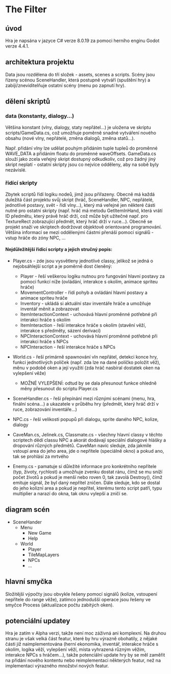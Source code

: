 # The Filter

## úvod
Hra je napsána v jazyce C# verze 8.0.19 za pomoci herního enginu Godot verze 4.4.1.

## architektura projektu
Data jsou rozdělena do tří složek - assets, scenes a scripts.
Scény jsou řízeny scénou SceneHandler, která postupně vytváří (spuštění hry) a zabíjí/zneviditelňuje ostatní scény (menu po zapnutí hry). 
## dělení skriptů
### data (konstanty, dialogy...)
Většina konstant (vlny, dialogy, staty nepřátel...) je uložena ve skriptu scripts/GameData.cs, což umožňuje poměrně snadné vytváření nového obsahu (nové vlny, nepřátelé, změna dialogů, změna statů...). 

Např. přidání vlny lze udělat pouhým přidáním tuple tupleů do proměnné WAVE_DATA a přidáním floatu do proměnné waveOffsets. 
GameData.cs slouží jako zcela veřejný skript dostupný odkudkoliv, což pro žádný jiný skript neplatí - ostatní skripty jsou co nejvíce odděleny, aby na sobě byly nezávislé. 
### řídící skripty
Zbytek scriptů řídí logiku nodeů, jimž jsou přiřazeny. Obecně má každá duležitá část projektu svůj skript (hráč, SceneHandler, NPC, nepřátelé, jednotlivé postavy, svět - řídí vlny...), který má veřejné jen některé části nutné pro ostatní skripty (např. hráč má metodu GetItemInHand, která vrátí ID předmětu, který právě hráč drží, což může být užitečné např. pro TextureRect zobrazující předmět, který hráč drží v ruce...). Obecně se projekt snaží ve skriptech dodržovat objektově orientované programování. Většina informací se mezi oddělenými částmi přenáší pomocí signálů - vstup hráče do zóny NPC, ...
#### Nejdůležitější řídící scripty a jejich stručný popis:
- Player.cs - zde jsou vysvětleny jednotlivé classy, jelikož se jedná o nejobsáhlejší script a je poměrně dost členěný:
    - Player - řeší veškerou logiku nutnou pro fungování hlavní postavy za pomoci funkcí níže (ovládání, interakce s okolím, animace spriteu hráče)
    - MovementController - řídí pohyb a ovládání hlavní postavy a animace spriteu hráče
    - Inventory - ukládá si aktuální stav inventáře hráče a umožňuje inventář měnit a zobrazovat
    - ItemInteractionContext - uchovává hlavní proměnné potřebné při interakci hráče s okolím
    - ItemInteraction - řeší interakce hráče s okolím (stavění věží, interakce s předměty, sázení derivací)
    - NPCInteractionContext - uchovává hlavní proměnné potřebné při interakci hráče s NPCs
    - NPCInteraction - řeší interakce hráče s NPCs

- World.cs - řeší primárně spawnování vln nepřátel, detekci konce hry, funkci jednotlivých políček (např. zda lze na dané políčko položit věž), měnu v podobě oken a její využití (zda hráč nasbíral dostatek oken na vylepšení věže)
    - MOŽNÉ VYLEPŠENÍ: odtud by se dala přesunout funkce ohledně měny přesunout do scriptu Player.cs

- SceneHandler.cs - řeší přepínání mezi různými scénami (menu, hra, finální scéna...) a ukazatele v průběhu hry (předmět, který hráč drží v ruce, zobrazování inventáře...)

- NPC.cs - řeší velikosti popupů při dialogu, sprite daného NPC, kolize, dialogy

- CaveMan.cs, Jelinek.cs, Classmate.cs - všechny hlavní classy v těchto scriptech dědí classu NPC a akorát dodávají speciální dialogové hlášky a dropování různých předmětů. CaveMan navíc sleduje, zda jakmile vstoupí area do jeho area, jde o nepřítele (speciálně okno) a pokud ano, tak se prohlásí za mrtvého

- Enemy.cs - pamatuje si důležité informace pro konkrétního nepřítele (typ, životy, rychlost) a umožňuje zvenku dostat ránu, čímž se mu sníží počet životů a pokud je menší nebo roven 0, tak zavolá Destroy(), čímž emituje signál, že byl daný nepřítel zničen. Dále sleduje, kdo se dostal do jeho kolizní area a pokud je nepřítel, kterému tento script patří, typu multiplier a narazí do okna, tak oknu vylepší a zničí se.

## diagram scén
- SceneHander
    - Menu
        - New Game
        - Help
    - World
        - Player
        - TileMapLayers
        - NPCs
        - ...

## hlavní smyčka
Složitější výpočty jsou obvykle řešeny pomocí signálů (kolize, vstoupení nepřítele do range věže), zatímco jednodušší operace jsou řešeny ve smyčce Process (aktualizace počtu zabitých oken).

## potenciální updatey
Hra je zatím v Alpha verzi, takže není moc záživná ani komplexní. Na druhou stranu je však velká část featur, které by hru výrazně obohatily, z nějaké části již naimplementována (herní ekonomika, inventář, interakce hráče s okolím, logika věží, vylepšení věží, místa vyhrazená různým věžím, interakce NPCs s hráčem...), takže potenciální update hry by se měl zaměřit na přidání nového kontentu nebo reimplementaci některých featur, než na implementaci výrazného množství nových featur.
